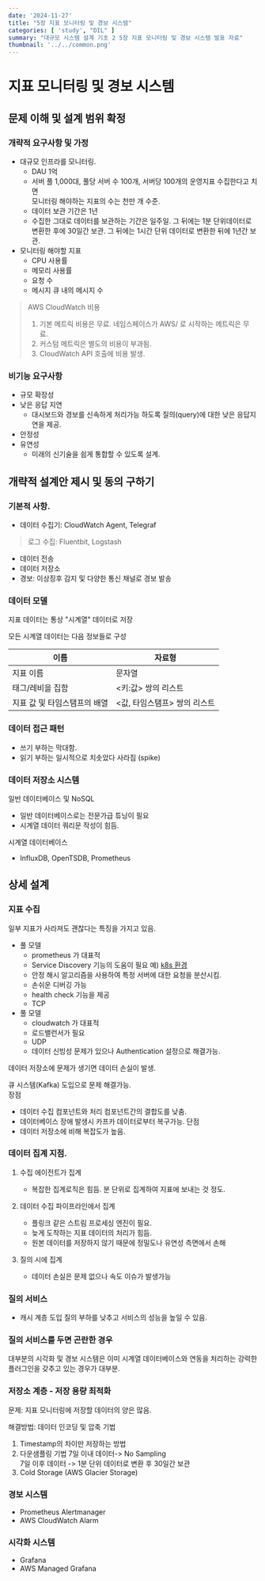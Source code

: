 ```yaml
---
date: '2024-11-27'
title: "5장 지표 모니터링 및 경보 시스템"
categories: [ 'study', "DIL" ]
summary: "대규모 시스템 설계 기초 2 5장 지표 모니터링 및 경보 시스템 발표 자료"
thumbnail: '../../common.png'
---
```


# 지표 모니터링 및 경보 시스템

## 문제 이해 및 설계 범위 확정

### 개략적 요구사항 및 가정

- 대규모 인프라를 모니터링.
    - DAU 1억
    - 서버 풀 1,000대, 풀당 서버 수 100개, 서버당 100개의 운영지표 수집한다고 치면      
      모니터링 해야하는 지표의 수는 천만 개 수준.
    - 데이터 보관 기간은 1년
    - 수집한 그대로 데이터를 보관하는 기간은 일주일. 그 뒤에는 1분 단위데이터로 변환한 후에 30일간 보관. 그 뒤에는 1시간 단위 데이터로 변환한 뒤에 1년간 보관.
- 모니터링 해야할 지표
    - CPU 사용률
    - 메모리 사용률
    - 요청 수
    - 메시지 큐 내의 메시지 수

> AWS CloudWatch 비용
> 1. 기본 메트릭 비용은 무료. 네임스페이스가 AWS/ 로 시작하는 메트릭은 무료.
> 2. 커스텀 메트릭은 별도의 비용이 부과됨.
> 3. CloudWatch API 호출에 비용 발생.

### 비기능 요구사항

- 규모 확장성
- 낮은 응답 지연
    - 대시보드와 경보를 신속하게 처리가능 하도록 질의(query)에 대한 낮은 응답지연을 제공.
- 안정성
- 유연성
    - 미래의 신기술을 쉽게 통합할 수 있도록 설계.

## 개략적 설계안 제시 및 동의 구하기

### 기본적 사항.

- 데이터 수집기: CloudWatch Agent, Telegraf

> 로그 수집: Fluentbit, Logstash

- 데이터 전송
- 데이터 저장소
- 경보: 이상징후 감지 및 다양한 통신 채널로 경보 발송

### 데이터 모델

지표 데이터는 통상 "시계열" 데이터로 저장

모든 시계열 데이터는 다음 정보들로 구성

| 이름               | 자료형               |
|------------------|-------------------|
| 지표 이름            | 문자열               |
| 태그/레비을 집함        | <키:값> 쌍의 리스트      |
| 지표 값 및 타임스탬프의 배열 | <값, 타임스탬프> 쌍의 리스트 |

### 데이터 접근 패턴

- 쓰기 부하는 막대함.
- 읽기 부하는 일시적으로 치솟았다 사라짐 (spike)

### 데이터 저장소 시스템

일반 데이터베이스 및 NoSQL

- 일반 데이터베이스로는 전문가급 튜닝이 필요
- 시계열 데이터 쿼리문 작성이 힘듬.

시계열 데이터베이스

- InfluxDB, OpenTSDB, Prometheus

## 상세 설계

### 지표 수집

일부 지표가 사라져도 괜찮다는 특징을 가지고 있음.

- 풀 모델
    - prometheus 가 대표적
    - Service Discovery 기능의 도움이 필요
      예) [k8s 환경](https://stdhsw.tistory.com/entry/Prometheus%EA%B0%80-Kubernetes-service-discover%ED%95%98%EB%8A%94-%EB%B0%A9%EB%B2%95)
    - 안정 해시 알고리즘을 사용하여 특정 서버에 대한 요청을 분산시킴.
    - 손쉬운 디버깅 가능
    - health check 기능을 제공
    - TCP
- 풀 모델
    - cloudwatch 가 대표적
    - 로드밸런서가 필요
    - UDP
    - 데이터 신빙성 문제가 있으나 Authentication 설정으로 해결가능.

데이터 저장소에 문제가 생기면 데이터 손실이 발생.

큐 시스템(Kafka) 도입으로 문제 해결가능.   
장점

- 데이터 수집 컴포넌트와 처리 컴포넌트간의 결합도를 낮춤.
- 데이터베이스 장애 발생시 카프카 데이터로부터 복구가능.
  단점
- 데이터 저장소에 비해 복잡도가 높음.

### 데이터 집계 지점.

1. 수집 에이전트가 집계
    - 복잡한 집계로직은 힘듬. 분 단위로 집계하여 지표에 보내는 것 정도.

2. 데이터 수집 파이프라인에서 집계
    - 플링크 같은 스트림 프로세싱 엔진이 필요.
    - 늦게 도착하는 지표 데이터의 처리가 힘듬.
    - 원본 데이터를 저장하지 않기 때문에 정밀도나 유연성 측면에서 손해
3. 질의 시에 집계
    - 데이터 손실은 문제 없으나 속도 이슈가 발생가능

### 질의 서비스

- 캐시 계층 도입
  질의 부하를 낮추고 서비스의 성능을 높일 수 있음.

### 질의 서비스를 두면 곤란한 경우

대부분의 시각화 및 경보 시스템은
이미 시계열 데이터베이스와 연동을 처리하는 강력한 플러그인을 갖추고 있는 경우가 대부분.

### 저장소 계층 - 저장 용량 최적화

문제: 지표 모니터링에 저장할 데이터의 양은 많음.

해결방법: 데이터 인코딩 및 압축 기법

1. Timestamp의 차이만 저장하는 방법
2. 다운샘플링 기법
   7일 이내 데이터-> No Sampling   
   7일 이후 데이터 -> 1분 단위 데이터로 변환 후 30일간 보관
3. Cold Storage (AWS Glacier Storage)

### 경보 시스템

- Prometheus Alertmanager
- AWS CloudWatch Alarm

### 시각화 시스템

- Grafana
- AWS Managed Grafana
